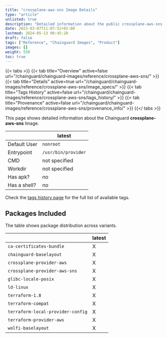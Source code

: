 ```yaml
---
title: "crossplane-aws-sns Image Details"
type: "article"
unlisted: true
description: "Detailed information about the public crossplane-aws-sns Chainguard Image."
date: 2023-03-07T11:07:52+02:00
lastmod: 2024-05-13 00:45:28
draft: false
tags: ["Reference", "Chainguard Images", "Product"]
images: []
weight: 550
toc: true
---
```


{{< tabs >}}
{{< tab title="Overview" active=false url="/chainguard/chainguard-images/reference/crossplane-aws-sns/" >}}
{{< tab title="Details" active=true url="/chainguard/chainguard-images/reference/crossplane-aws-sns/image_specs/" >}}
{{< tab title="Tags History" active=false url="/chainguard/chainguard-images/reference/crossplane-aws-sns/tags_history/" >}}
{{< tab title="Provenance" active=false url="/chainguard/chainguard-images/reference/crossplane-aws-sns/provenance_info/" >}}
{{</ tabs >}}

This page shows detailed information about the Chainguard **crossplane-aws-sns** Image.

|              | latest              |
|--------------|---------------------|
| Default User | `nonroot`           |
| Entrypoint   | `/usr/bin/provider` |
| CMD          | not specified       |
| Workdir      | not specified       |
| Has apk?     | no                  |
| Has a shell? | no                  |

Check the [tags history page](/chainguard/chainguard-images/reference/crossplane-aws-sns/tags_history/) for the full list of available tags.

## Packages Included
The table shows package distribution across variants.

|                                   | latest |
|-----------------------------------|--------|
| `ca-certificates-bundle`          | X      |
| `chainguard-baselayout`           | X      |
| `crossplane-provider-aws`         | X      |
| `crossplane-provider-aws-sns`     | X      |
| `glibc-locale-posix`              | X      |
| `ld-linux`                        | X      |
| `terraform-1.8`                   | X      |
| `terraform-compat`                | X      |
| `terraform-local-provider-config` | X      |
| `terraform-provider-aws`          | X      |
| `wolfi-baselayout`                | X      |

